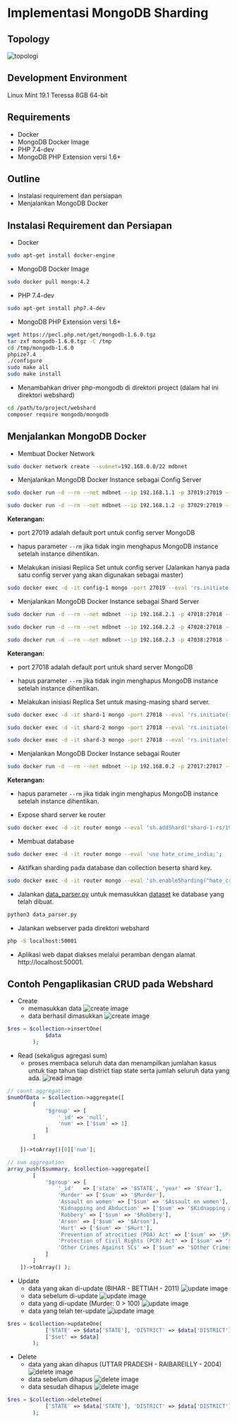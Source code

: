 # Implementasi MongoDB Sharding #
## Topology ##
![topologi](Topologi.png)

## Development Environment ##
Linux Mint 19.1 Teressa 8GB 64-bit

## Requirements ##
- Docker
- MongoDB Docker Image
- PHP 7.4-dev
- MongoDB PHP Extension versi 1.6+

## Outline ##
- Instalasi requirement dan persiapan
- Menjalankan MongoDB Docker

## Instalasi Requirement dan Persiapan ##
- Docker
 ```bash
sudo apt-get install docker-engine
 ```
- MongoDB Docker Image
 ```bash
sudo docker pull mongo:4.2
 ```
- PHP 7.4-dev
 ```bash
sudo apt-get install php7.4-dev
 ```
 - MongoDB PHP Extension versi 1.6+
 ```bash
wget https://pecl.php.net/get/mongodb-1.6.0.tgz
tar zxf mongodb-1.6.0.tgz -C /tmp
cd /tmp/mongodb-1.6.0
phpize7.4
./configure
sudo make all
sudo make install
 ```
- Menambahkan driver php-mongodb di direktori project (dalam hal ini direktori webshard)
```bash
cd /path/to/project/webshard
composer require mongodb/mongodb
```
## Menjalankan MongoDB Docker ##
- Membuat Docker Network
```bash
sudo docker network create --subnet=192.168.0.0/22 mdbnet
```
- Menjalankan MongoDB Docker Instance sebagai Config Server
```bash
sudo docker run -d --rm --net mdbnet --ip 192.168.1.1 -p 37019:27019 --name config-1 --hostname config-1 mongo:4.2 --replSet config-conf --configsvr;

sudo docker run -d --rm --net mdbnet --ip 192.168.1.2 -p 37029:27019 --name config-2 --hostname config-2 mongo:4.2 --replSet config-conf --configsvr;
```
**Keterangan:**
- port 27019 adalah default port untuk config server MongoDB
- hapus parameter ```--rm``` jika tidak ingin menghapus MongoDB instance setelah instance dihentikan.

- Melakukan inisiasi Replica Set untuk config server (Jalankan hanya pada satu config server yang akan digunakan sebagai master)
```bash
sudo docker exec -d -it config-1 mongo -port 27019 --eval 'rs.initiate({ _id: "config-conf", members: [{ _id: 0, host: "192.168.1.1:27019" }, { _id: 1, host: "192.168.1.2:27019" }]});';
```

- Menjalankan MongoDB Docker Instance sebagai Shard Server
```bash
sudo docker run -d --rm --net mdbnet --ip 192.168.2.1 -p 47018:27018 --name shard-1 --hostname shard-1 mongo:4.2 --replSet shard-1-rs --shardsvr;

sudo docker run -d --rm --net mdbnet --ip 192.168.2.2 -p 47028:27018 --name shard-2 --hostname shard-2 mongo:4.2 --replSet shard-2-rs --shardsvr;

sudo docker run -d --rm --net mdbnet --ip 192.168.2.3 -p 47038:27018 --name shard-3 --hostname shard-3 mongo:4.2 --replSet shard-3-rs --shardsvr;
```
**Keterangan:**
- port 27018 adalah default port untuk shard server MongoDB
- hapus parameter ```--rm``` jika tidak ingin menghapus MongoDB instance setelah instance dihentikan.

- Melakukan inisiasi Replica Set untuk masing-masing shard server.
```bash
sudo docker exec -d -it shard-1 mongo -port 27018 --eval 'rs.initiate({ _id: "shard-1-rs", members: [{ _id: 0, host: "192.168.2.1:27018" }]})';

sudo docker exec -d -it shard-2 mongo -port 27018 --eval 'rs.initiate({ _id: "shard-2-rs", members: [{ _id: 1, host: "192.168.2.2:27018" }]})';

sudo docker exec -d -it shard-3 mongo -port 27018 --eval 'rs.initiate({ _id: "shard-3-rs", members: [{ _id: 2, host: "192.168.2.3:27018" }]})';
```

- Menjalankan MongoDB Docker Instance sebagai Router
```bash
sudo docker run -d --rm --net mdbnet --ip 192.168.0.2 -p 27017:27017 --name router --hostname router mongo:4.2 mongos --configdb config-conf/192.168.1.1:27019,192.168.1.2:27019 --bind_ip_all;
```
**Keterangan:**
- hapus parameter ```--rm``` jika tidak ingin menghapus MongoDB instance setelah instance dihentikan.

- Expose shard server ke router
```bash
sudo docker exec -d -it router mongo --eval 'sh.addShard("shard-1-rs/192.168.2.1:27018"); sh.addShard("shard-2-rs/192.168.2.2:27018"); sh.addShard("shard-3-rs/192.168.2.3:27018");';
```

- Membuat database
```bash
sudo docker exec -d -it router mongo --eval 'use hate_crime_india;';
```

- Aktifkan sharding pada database dan collection beserta shard key.
```bash
sudo docker exec -d -it router mongo --eval 'sh.enableSharding("hate_crime_india"); db.createCollection("crime_by_district"); sh.shardCollection("hate_crime_india.crime_by_district", {"STATE": "hashed"});';
```

- Jalankan [data_parser.py](https://github.com/shunpeicloser/basis-data-terdistribusi/blob/master/sharding/data_parser.py) untuk memasukkan [dataset](https://github.com/shunpeicloser/basis-data-terdistribusi/blob/master/sharding/crime_by_district.csv) ke database yang telah dibuat.
```bash
python3 data_parser.py
```

- Jalankan webserver pada direktori webshard
```bash
php -S localhost:50001
```

- Aplikasi web dapat diakses melalui peramban dengan alamat http://localhost:50001.

## Contoh Pengaplikasian CRUD pada Webshard ##
- Create
    - memasukkan data
    ![create image](create-1.png)
    - data berhasil dimasukkan
    ![create image](create-2.png)
```php
$res = $collection->insertOne(
            $data
        );
```

- Read (sekaligus agregasi sum)
    - proses membaca seluruh data dan menampilkan jumlahan kasus untuk tiap tahun tiap district tiap state serta jumlah seluruh data yang ada.
    ![read image](read-1.png)
```php
// count aggregation
$numOfData = $collection->aggregate([
        [
            '$group' => [
                '_id' => 'null',
                'num' => ['$sum' => 1]
            ]
        ]

    ])->toArray()[0]['num'];

// sum aggregation
array_push($summary, $collection->aggregate([
        [
            '$group' => [
                '_id'   => ['state' => '$STATE', 'year' => '$Year'],
                'Murder' => ['$sum' => '$Murder'],
                'Assault on women' => ['$sum' => '$Assault on women'],
                'Kidnapping and Abduction' => ['$sum' => '$Kidnapping and Abduction'],
                'Robbery' => ['$sum' => '$Robbery'],
                'Arson' => ['$sum' => '$Arson'],
                'Hurt' => ['$sum' => '$Hurt'],
                'Prevention of atrocities (POA) Act' => ['$sum' => '$Prevention of atrocities (POA) Act'],
                'Protection of Civil Rights (PCR) Act' => ['$sum' => '$Protection of Civil Rights (PCR) Act'],
                'Other Crimes Against SCs' => ['$sum' => '$Other Crimes Against SCs']
            ]
        ]
    ])->toArray() );
```

- Update
    - data yang akan di-update (BIHAR - BETTIAH - 2011)
    ![update image](update-1.png)
    - data sebelum di-update
    ![update image](update-2.png)
    - data yang di-update (Murder: 0 > 100)
    ![update image](update-3.png)
    - data yang telah ter-update
    ![update image](update-4.png)
```php
$res = $collection->updateOne(
            ['STATE' => $data['STATE'], 'DISTRICT' => $data['DISTRICT'], 'Year' => $data['Year']],
            ['$set' => $data]
        );
```

- Delete
    - data yang akan dihapus (UTTAR PRADESH - RAIBAREILLY - 2004)
    ![delete image](delete-1.png)
    - data sebelum dihapus
    ![delete image](delete-2.png)
    - data sesudah dihapus
    ![delete image](delete-3.png)
```php
$res = $collection->deleteOne(
            ['STATE' => $data['STATE'], 'DISTRICT' => $data['DISTRICT'], 'Year' => $data['Year']]
        );
```